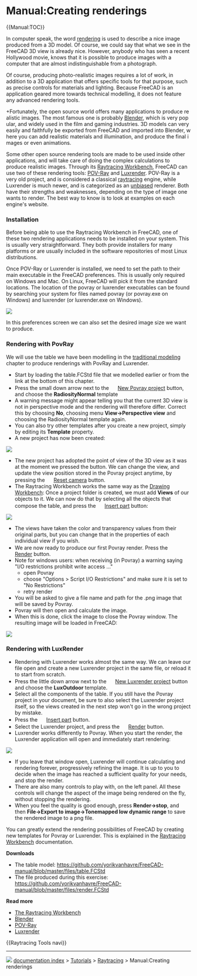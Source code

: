 # Manual:Creating renderings
{{Manual:TOC}}

In computer speak, the word [rendering](https://en.wikipedia.org/wiki/Rendering_%28computer_graphics%29) is used to describe a nice image produced from a 3D model. Of course, we could say that what we see in the FreeCAD 3D view is already nice. However, anybody who has seen a recent Hollywood movie, knows that it is possible to produce images with a computer that are almost indistinguishable from a photograph.

Of course, producing photo-realistic images requires a lot of work, in addition to a 3D application that offers specific tools for that purpose, such as precise controls for materials and lighting. Because FreeCAD is an application geared more towards technical modelling, it does not feature any advanced rendering tools.

+Fortunately, the open source world offers many applications to produce realistic images. The most famous one is probably [Blender](http://www.blender.org), which is very popular, and widely used in the film and gaming industries. 3D models can very easily and faithfully be exported from FreeCAD and imported into Blender, where you can add realistic materials and illumination, and produce the final images or even animations.

Some other open source rendering tools are made to be used inside other applications, and will take care of doing the complex calculations to produce realistic images. Through its [Raytracing Workbench](Raytracing_Workbench.md), FreeCAD can use two of these rendering tools: [POV-Ray](https://en.wikipedia.org/wiki/POV-Ray) and [Luxrender](https://en.wikipedia.org/wiki/LuxRender). POV-Ray is a very old project, and is considered a classical [raytracing](https://en.wikipedia.org/wiki/Ray_tracing_%28graphics%29) engine, while Luxrender is much newer, and is categorized as an [unbiased](https://en.wikipedia.org/wiki/Unbiased_rendering) renderer. Both have their strengths and weaknesses, depending on the type of image one wants to render. The best way to know is to look at examples on each engine\'s website.

### Installation

Before being able to use the Raytracing Workbench in FreeCAD, one of these two rendering applications needs to be installed on your system. This is usually very straightforward. They both provide installers for many platforms or are usually included in the software repositories of most Linux distributions.

Once POV-Ray or Luxrender is installed, we need to set the path to their main executable in the FreeCAD preferences. This is usually only required on Windows and Mac. On Linux, FreeCAD will pick it from the standard locations. The location of the povray or luxrender executables can be found by searching your system for files named povray (or povray.exe on Windows) and luxrender (or luxrender.exe on Windows).

![](images/Exercise_raytracing_01.jpg )

In this preferences screen we can also set the desired image size we want to produce.

### Rendering with PovRay 

We will use the table we have been modelling in the [traditional modeling](Manual:Traditional_modeling,_the_CSG_way.md) chapter to produce renderings with PovRay and Luxrender.

-   Start by loading the table.FCStd file that we modelled earlier or from the link at the bottom of this chapter.
-   Press the small down arrow next to the <img alt="" src=images/Raytrace_New.svg  style="width:16px;"> [New Povray project](Raytracing_New.md) button, and choose the **RadiosityNormal** template
-   A warning message might appear telling you that the current 3D view is not in perspective mode and the rendering will therefore differ. Correct this by choosing **No**, choosing menu **View-\>Perspective view** and choosing the RadiosityNormal template again.
-   You can also try other templates after you create a new project, simply by editing its **Template** property.
-   A new project has now been created:

![](images/Exercise_raytracing_02.jpg )

-   The new project has adopted the point of view of the 3D view as it was at the moment we pressed the button. We can change the view, and update the view position stored in the Povray project anytime, by pressing the <img alt="" src=images/Raytrace_ResetCamera.svg  style="width:16px;"> [Reset camera](Raytracing_ResetCamera.md) button.
-   The Raytracing Workbench works the same way as the [Drawing Workbench](Drawing_Workbench.md): Once a project folder is created, we must add **Views** of our objects to it. We can now do that by selecting all the objects that compose the table, and press the <img alt="" src=images/Raytrace_NewPartSegment.svg  style="width:16px;"> [Insert part](Raytracing_InsertPart.md) button:

![](images/Exercise_raytracing_03.jpg )

-   The views have taken the color and transparency values from their original parts, but you can change that in the properties of each individual view if you wish.
-   We are now ready to produce our first Povray render. Press the <img alt="" src=images/Raytrace_Render.svg  style="width:16px;"> [Render](Raytracing_Render.md) button.
-   Note for windows users: when receiving (in Povray) a warning saying \"I/O restrictions prohibit write access \...\"
    -   open Povray
    -   choose \"Options \> Script I/O Restrictions\" and make sure it is set to \"No Restrictions\"
    -   retry render
-   You will be asked to give a file name and path for the .png image that will be saved by Povray.
-   Povray will then open and calculate the image.
-   When this is done, click the image to close the Povray window. The resulting image will be loaded in FreeCAD:

![](images/Exercise_raytracing_04.jpg )

### Rendering with LuxRender 

-   Rendering with Luxrender works almost the same way. We can leave our file open and create a new Luxrender project in the same file, or reload it to start from scratch.
-   Press the little down arrow next to the <img alt="" src=images/Raytrace_Lux.svg  style="width:16px;"> [New Luxrender project](Raytracing_Lux.md) button and choose the **LuxOutdoor** template.
-   Select all the components of the table. If you still have the Povray project in your document, be sure to also select the Luxrender project itself, so the views created in the next step won\'t go in the wrong project by mistake.
-   Press the <img alt="" src=images/Raytrace_NewPartSegment.svg  style="width:16px;"> [Insert part](Raytracing_InsertPart.md) button.
-   Select the Luxrender project, and press the <img alt="" src=images/Raytrace_Render.svg  style="width:16px;"> [Render](Raytracing_Render.md) button.
-   Luxrender works differently to Povray. When you start the render, the Luxrender application will open and immediately start rendering:

![](images/Exercise_raytracing_05.jpg )

-   If you leave that window open, Luxrender will continue calculating and rendering forever, progressively refining the image. It is up to you to decide when the image has reached a sufficient quality for your needs, and stop the render.
-   There are also many controls to play with, on the left panel. All these controls will change the aspect of the image being rendered on the fly, without stopping the rendering.
-   When you feel the quality is good enough, press **Render-\>stop**, and then **File-\>Export to image-\>Tonemapped low dynamic range** to save the rendered image to a png file.

You can greatly extend the rendering possibilities of FreeCAD by creating new templates for Povray or Luxrender. This is explained in the [Raytracing Workbench](Raytracing_Workbench.md) documentation.

**Downloads**

-   The table model: <https://github.com/yorikvanhavre/FreeCAD-manual/blob/master/files/table.FCStd>
-   The file produced during this exercise: <https://github.com/yorikvanhavre/FreeCAD-manual/blob/master/files/render.FCStd>

**Read more**

-   [The Raytracing Workbench](Raytracing_Workbench.md)
-   [Blender](http://www.blender.org)
-   [POV-Ray](http://www.povray.org)
-   [Luxrender](http://www.luxrender.net)




 {{Raytracing Tools navi}}



---
![](images/Button_right.svg) [documentation index](../README.md) > [Tutorials](Category_Tutorials.md) > [Raytracing](Category_Raytracing.md) > Manual:Creating renderings
